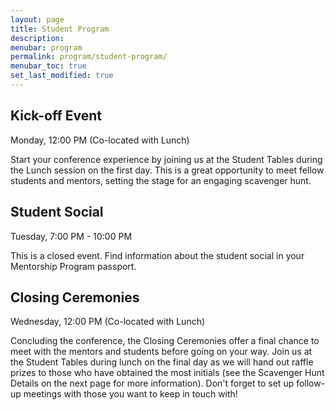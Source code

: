 ```yaml
---
layout: page
title: Student Program
description: 
menubar: program
permalink: program/student-program/
menubar_toc: true
set_last_modified: true
---
```


## Kick-off Event 
Monday, 12:00 PM (Co-located with Lunch) 
 
Start your conference experience by joining us at the 
Student Tables during the Lunch session on the first 
day. This is a great opportunity to meet fellow students 
and mentors, setting the stage for an engaging 
scavenger hunt.

## Student Social 
Tuesday, 7:00 PM - 10:00 PM 
 
This is a closed event. Find information about the student 
social in your Mentorship Program passport.

## Closing Ceremonies 
Wednesday, 12:00 PM (Co-located with Lunch) 
 
Concluding the conference, the Closing Ceremonies 
offer a final chance to meet with the mentors and 
students before going on your way. Join us at the 
Student Tables during lunch on the final day as we will 
hand out raffle prizes to those who have obtained the 
most initials (see the Scavenger Hunt Details on the next 
page for more information). Don't forget to set up follow-
up meetings with those you want to keep in touch with! 
